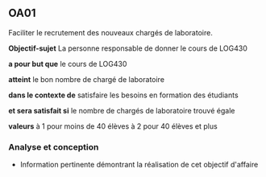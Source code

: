 ## **OA01** 
Faciliter le recrutement des nouveaux chargés de laboratoire.

**Objectif-sujet**
La personne responsable de donner le cours de LOG430

**a pour but que**
le cours de LOG430 

**atteint**
le bon nombre de chargé de laboratoire

**dans le contexte de**
satisfaire les besoins en formation des étudiants

**et sera satisfait si** 
le nombre de chargés de laboratoire trouvé
égale

**valeurs**
à 1 pour moins de 40 élèves
à 2 pour 40 élèves et plus

### Analyse et conception
- Information pertinente démontrant la réalisation de cet objectif d'affaire

